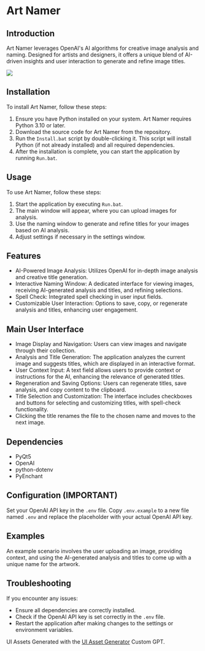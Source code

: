 
# Art Namer

## Introduction
Art Namer leverages OpenAI's AI algorithms for creative image analysis and naming. Designed for artists and designers, it offers a unique blend of AI-driven insights and user interaction to generate and refine image titles.

<img src='[image_path_placeholder](https://drive.google.com/uc?export=view&id=147Tme-MxEmqCSDaU3SPzR_78-QqAbZur)'>

## Installation
To install Art Namer, follow these steps:
1. Ensure you have Python installed on your system. Art Namer requires Python 3.10 or later.
2. Download the source code for Art Namer from the repository.
3. Run the `Install.bat` script by double-clicking it. This script will install Python (if not already installed) and all required dependencies.
4. After the installation is complete, you can start the application by running `Run.bat`.

## Usage
To use Art Namer, follow these steps:
1. Start the application by executing `Run.bat`.
2. The main window will appear, where you can upload images for analysis.
3. Use the naming window to generate and refine titles for your images based on AI analysis.
4. Adjust settings if necessary in the settings window.

## Features
- AI-Powered Image Analysis: Utilizes OpenAI for in-depth image analysis and creative title generation.
- Interactive Naming Window: A dedicated interface for viewing images, receiving AI-generated analysis and titles, and refining selections.
- Spell Check: Integrated spell checking in user input fields.
- Customizable User Interaction: Options to save, copy, or regenerate analysis and titles, enhancing user engagement.

## Main User Interface
- Image Display and Navigation: Users can view images and navigate through their collection.
- Analysis and Title Generation: The application analyzes the current image and suggests titles, which are displayed in an interactive format.
- User Context Input: A text field allows users to provide context or instructions for the AI, enhancing the relevance of generated titles.
- Regeneration and Saving Options: Users can regenerate titles, save analysis, and copy content to the clipboard.
- Title Selection and Customization: The interface includes checkboxes and buttons for selecting and customizing titles, with spell-check functionality.
- Clicking the title renames the file to the  chosen name and moves to the next image.

## Dependencies
- PyQt5
- OpenAI
- python-dotenv
- PyEnchant

## Configuration (IMPORTANT)
Set your OpenAI API key in the `.env` file. Copy `.env.example` to a new file named `.env` and replace the placeholder with your actual OpenAI API key.

## Examples
An example scenario involves the user uploading an image, providing context, and using the AI-generated analysis and titles to come up with a unique name for the artwork.

## Troubleshooting
If you encounter any issues:
- Ensure all dependencies are correctly installed.
- Check if the OpenAI API key is set correctly in the `.env` file.
- Restart the application after making changes to the settings or environment variables.

UI Assets Generated with the <a href="https://chat.openai.com/g/g-H0UwwgFOe-ui-asset-generator">UI Asset Generator</a> Custom GPT.
